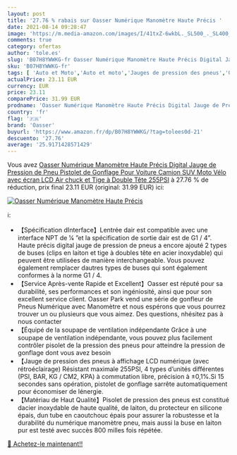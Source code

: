 ```yaml
---
layout: post
title: '27.76 % rabais sur Oasser Numérique Manomètre Haute Précis '
date: 2021-08-14 09:28:47
image: 'https://m.media-amazon.com/images/I/41txZ-6wkbL._SL500_._SL400_.jpg'
comments: true
category: ofertas
author: 'tole.es'
slug: 'B07H8YWWKG-fr Oasser Numérique Manomètre Haute Précis Digital Jauge de...'
sku: 'B07H8YWWKG-fr'
tags: [ 'Auto et Moto','Auto et moto','Jauges de pression des pneus','Outils et dépannage','Outils pour pneus et roues','oasser', ]
actualPrice: 23.11 EUR
currency: EUR
price: 23.11
comparePrice: 31.99 EUR
prodname: 'Oasser Numérique Manomètre Haute Précis Digital Jauge de Pression de Pneu Pistolet de Gonflage Pour Voiture Camion SUV Moto Vélo avec écran LCD  Air chuck et Tige à Double Tête 255PSI'
country: 'fr'
flag: '🇫🇷'
brand: 'Oasser'
buyurl: 'https://www.amazon.fr/dp/B07H8YWWKG/?tag=tolees0d-21'
descuento: '27.76'
average: '25.9171428571429'
---
```


Vous avez [Oasser Numérique Manomètre Haute Précis Digital Jauge de Pression de Pneu Pistolet de Gonflage Pour Voiture Camion SUV Moto Vélo avec écran LCD  Air chuck et Tige à Double Tête 255PSI](https://www.amazon.fr/dp/B07H8YWWKG/?tag=tolees0d-21)  à  27.76 % de réduction, prix final  23.11 EUR (original: 31.99 EUR) ici:

[![Oasser Numérique Manomètre Haute Précis ](https://m.media-amazon.com/images/I/41txZ-6wkbL._SL500_._SL400_.jpg)](https://www.amazon.fr/dp/B07H8YWWKG/?tag=tolees0d-21)

ℹ️:

- 【Spécification dInterface】Lentrée dair est compatible avec une interface NPT de 1⁄4 ”et la spécification de sortie dair est de G1 / 4”. Haute précis digital jauge de pression de pneus a encore ajouté 2 types de buses (clips en laiton et tige à doubles tête en acier inoxydable) qui peuvent être utilisées de manière interchangeable. Vous pouvez également remplacer dautres types de buses qui sont également conformes à la norme G1 / 4.
- 【Service Après-vente Rapide et Excellent】Oasser est réputé pour sa durabilité, ses performances et son ingéniosité, ainsi que pour son excellent service client. Oasser Park vend une série de gonfleur de Pneus Numérique avec Manomètre et nous espérons que vous pourrez trouver un ou plusieurs que vous aimez. Des questions, nhésitez pas à nous contacter
- 【Équipé de la soupape de ventilation indépendante Grâce à une soupape de ventilation indépendante, vous pouvez plus facilement contrôler pisolet de la pression des pneus pour atteindre la pression de gonflage dont vous avez besoin
- 【Jauge de pression des pneus à affichage LCD numérique (avec rétroéclairage) Résistant maximale 255PSI, 4 types d’unités différentes (PSI, BAR, KG / CM2, KPA) à commutation libre, précision à ±0,1%.Si 15 secondes sans opération, pistolet de gonflage sarrête automatiquement pour économiser de lénergie.
- 【Matériau de Haut Qualité】Pisolet de pression des pneus est constitué dacier inoxydable de haute qualité, de laiton, du protecteur en silicone épais, dun tube en caoutchouc épais pour assurer la robustesse et la durabilité du numérique manomètre pneu, mais aussi la buse en laiton pur est testé avec succès 800 milles fois répétée.

[🛒 Achetez-le maintenant!!](https://www.amazon.fr/dp/B07H8YWWKG/?tag=tolees0d-21)

